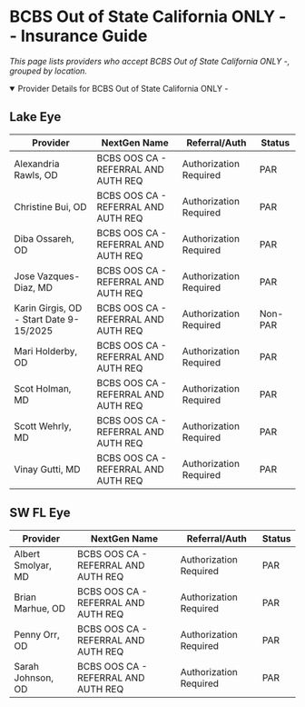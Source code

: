 # BCBS Out of State California ONLY - - Insurance Guide

*This page lists providers who accept BCBS Out of State California ONLY -, grouped by location.*

<details open><summary>Provider Details for BCBS Out of State California ONLY -</summary>

## Lake Eye 

| Provider | NextGen Name | Referral/Auth | Status |
|----------|-------------|--------------|--------|
| Alexandria Rawls, OD | BCBS OOS CA - REFERRAL AND AUTH REQ | Authorization Required | PAR |
| Christine Bui, OD | BCBS OOS CA - REFERRAL AND AUTH REQ | Authorization Required | PAR |
| Diba Ossareh, OD | BCBS OOS CA - REFERRAL AND AUTH REQ | Authorization Required | PAR |
| Jose Vazques-Diaz, MD | BCBS OOS CA - REFERRAL AND AUTH REQ | Authorization Required | PAR |
| Karin Girgis, OD - Start Date 9-15/2025 | BCBS OOS CA - REFERRAL AND AUTH REQ | Authorization Required | Non-PAR |
| Mari Holderby, OD | BCBS OOS CA - REFERRAL AND AUTH REQ | Authorization Required | PAR |
| Scot Holman, MD | BCBS OOS CA - REFERRAL AND AUTH REQ | Authorization Required | PAR |
| Scott Wehrly, MD | BCBS OOS CA - REFERRAL AND AUTH REQ | Authorization Required | PAR |
| Vinay Gutti, MD | BCBS OOS CA - REFERRAL AND AUTH REQ | Authorization Required | PAR |

## SW FL Eye

| Provider | NextGen Name | Referral/Auth | Status |
|----------|-------------|--------------|--------|
| Albert Smolyar, MD | BCBS OOS CA - REFERRAL AND AUTH REQ | Authorization Required | PAR |
| Brian Marhue, OD | BCBS OOS CA - REFERRAL AND AUTH REQ | Authorization Required | PAR |
| Penny Orr, OD | BCBS OOS CA - REFERRAL AND AUTH REQ | Authorization Required | PAR |
| Sarah Johnson, OD | BCBS OOS CA - REFERRAL AND AUTH REQ | Authorization Required | PAR |

</details>


